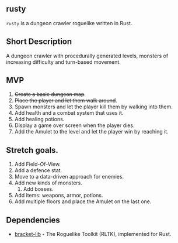 ## rusty

`rusty` is a dungeon crawler roguelike written in Rust.

## Short Description

A dungeon crawler with procedurally generated levels, monsters of increasing difficulty and turn-based movement.


## MVP

1. ~~Create a basic dungeon map~~.
2. ~~Place the player and let them walk around~~. 
3. Spawn monsters and let the player kill them by walking into them.
4. Add health and a combat system that uses it.
5. Add healing potions.
6. Display a game over screen when the player dies.
7. Add the Amulet to the level and let the player win by reaching it.

## Stretch goals.

1. Add Field-Of-View.
2. Add a defence stat.
3. Move to a data-driven approach for enemies.
4. Add new kinds of monsters.
   1. Add bosses.
5. Add items: weapons, armor, potions.
6. Add multiple floors and place the Amulet on the last one.

## Dependencies

- [bracket-lib](https://github.com/amethyst/bracket-lib) - The Roguelike Toolkit (RLTK), implemented for Rust.  